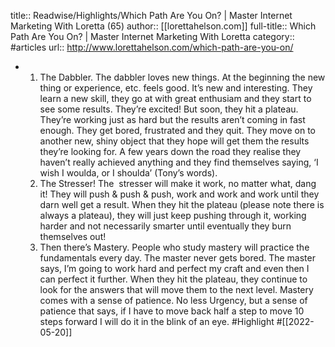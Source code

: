 title:: Readwise/Highlights/Which Path Are You On? | Master Internet Marketing With Loretta (65)
author:: [[lorettahelson.com]]
full-title:: Which Path Are You On? | Master Internet Marketing With Loretta
category:: #articles
url:: http://www.lorettahelson.com/which-path-are-you-on/

- 1. The Dabbler. The dabbler loves new things. At the beginning the new thing or experience, etc. feels good. It’s new and interesting. They learn a new skill, they go at with great enthusiam and they start to see some results. They’re excited! But soon, they hit a plateau. They’re working just as hard but the results aren’t coming in fast enough. They get bored, frustrated and they quit. They move on to another new, shiny object that they hope will get them the results they’re looking for. A few years down the road they realise they haven’t really achieved anything and they find themselves saying, ‘I wish I woulda, or I shoulda’ (Tony’s words).
  2. The Stresser! The  stresser will make it work, no matter what, dang it! They will push & push & push, work and work and work until they darn well get a result. When they hit the plateau (please note there is always a plateau), they will just keep pushing through it, working harder and not necessarily smarter until eventually they burn themselves out!
  3. Then there’s Mastery. People who study mastery will practice the fundamentals every day. The master never gets bored. The master says, I’m going to work hard and perfect my craft and even then I can perfect it further. When they hit the plateau, they continue to look for the answers that will move them to the next level. Mastery comes with a sense of patience. No less Urgency, but a sense of patience that says, if I have to move back half a step to move 10 steps forward I will do it in the blink of an eye. #Highlight #[[2022-05-20]]